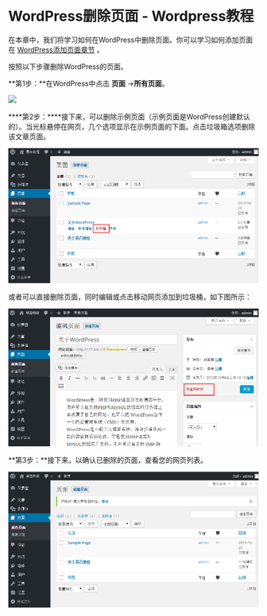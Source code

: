 # WordPress删除页面 - Wordpress教程

在本章中，我们将学习如何在WordPress中删除页面。你可以学习如何添加页面在 [WordPress添加页面章节](http://www.yiibai.com/wordpress/wordpress_add_pages.html) 。

按照以下步骤删除WordPress的页面。

**第1步：**在WordPress中点击 **页面** -&gt;**所有页面**。

![](http://www.yiibai.com../img/1-15102422014MA.png)

****第2步：****接下来，可以删除示例页面（示例页面是WordPress创建默认的）。当光标悬停在网页，几个选项显示在示例页面的下面。点击垃圾箱选项删除该文章页面。

![](../img/1-15102422152SA.png)

或者可以直接删除页面，同时编辑或点击移动网页添加到垃圾桶，如下图所示：

![](../img/1-151024221609108.png)

**第3步：**接下来，以确认已删除的页面，查看您的网页列表。

![](../img/1-15102422164L95.png) 